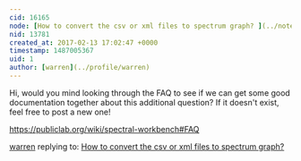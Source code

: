 ```yaml
---
cid: 16165
node: [How to convert the csv or xml files to spectrum graph? ](../notes/soheilkh/12-14-2016/how-to-convert-the-csv-or-xml-files-to-spectrum-graph)
nid: 13781
created_at: 2017-02-13 17:02:47 +0000
timestamp: 1487005367
uid: 1
author: [warren](../profile/warren)
---
```


Hi, would you mind looking through the FAQ to see if we can get some good documentation together about this additional question? If it doesn't exist, feel free to post a new one!

https://publiclab.org/wiki/spectral-workbench#FAQ

[warren](../profile/warren) replying to: [How to convert the csv or xml files to spectrum graph? ](../notes/soheilkh/12-14-2016/how-to-convert-the-csv-or-xml-files-to-spectrum-graph)

